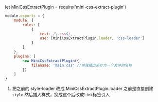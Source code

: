 let MiniCssExtractPlugin = require('mini-css-extract-plugin')

```js
module.exports = {
	module: {
		rules: [
			{
				test: /\.css$/,
				use: [MiniCssExtractPlugin.loader, 'css-loader']
			}
		]
	},
	plugins: [
		new MiniCssExtractPlugin({
			filename: 'main.css' //单独抽出来作为一个文件的名称
		})
	]
}
```

1. 把之前的 style-loader 改成 MiniCssExtractPlugin.loader 之前是直接创建`style` 然后插入样式，换成这个后改成`link`标签引入
